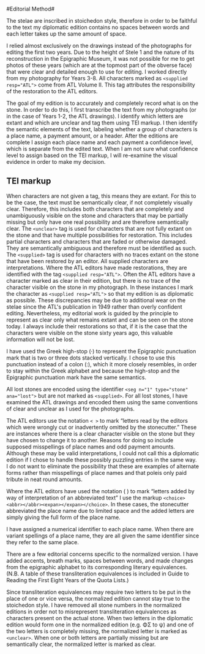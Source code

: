﻿#Editorial Method#

The stelae are inscribed in stoichedon style, therefore in order to be faithful to the text my diplomatic edition contains no spaces between words and each letter takes up the same amount of space. 

I relied almost exclusively on the drawings instead of the photographs for editing the first two years. Due to the height of Stele 1 and the nature of its reconstruction in the Epigraphic Museum, it was not possible for me to get photos of these years (which are at the topmost part of the obverse face) that were clear and detailed enough to use for editing. I worked directly from my photography for Years 3-8.  All characters marked as `<supplied resp="ATL">` come from ATL Volume II. This tag attributes the responsibility of the restoration to the ATL editors. 

The goal of my edition is to accurately and completely record what is on the stone. In order to do this, I first transcribe the text from my photographs (or in the case of Years 1-2, the ATL drawings). I identify which letters are extant and which are unclear and tag them using TEI markup. I then identify the semantic elements of the text, labeling whether a group of characters is a place name, a payment amount, or a header. After the editions are complete I assign each place name and each payment a confidence level, which is separate from the edited text. When I am not sure what confidence level to assign based on the TEI markup, I will re-examine the visual evidence in order to make my decision. 



## TEI markup ##

When characters are not given a tag, this means they are extant. For this to be the case, the text must be semantically clear, if not completely visually clear. Therefore, this includes both characters that are completely and unambiguously visible on the stone and characters that may be partially missing but only have one real possibility and are therefore semantically clear. The `<unclear>` tag is used for characters that are not fully extant on the stone and that have multiple possibilities for restoration. This includes partial characters and characters that are faded or otherwise damaged. They are semantically ambiguous and therefore must be identified as such. The `<supplied>` tag is used for characters with no traces extant on the stone that have been restored by an editor. All supplied characters are interpretations. Where the ATL editors have made restorations, they are identified with the tag `<supplied resp="ATL">`. Often the ATL editors have a character marked as clear in their edition, but there is no trace of the character visible on the stone in my photograph. In these instances I mark the character as `<supplied resp="ATL">` so that my edition is as diplomatic as possible. These discrepancies may be due to additional wear on the stelae since the ATL's publication in 1949 rather than overly confident editing. Nevertheless, my editorial work is guided by the principle to represent as clear only what remains extant and can be seen on the stone today. I always include their restorations so that,  if it is the case that the characters were visible on the stone sixty years ago, this valuable information will not be lost. 

I have used the Greek high-stop (·) to represent the Epigraphic punctuation mark that is two or three dots stacked vertically. I chose to use this punctuation instead of a colon (:), which it more closely resembles, in order to stay within the Greek alphabet and because the high-stop and the Epigraphic punctuation mark have the same semantics. 

All lost stones are encoded using the identifier `<seg n="1" type="stone" ana="lost">` but are not marked as `<supplied>`. For all lost stones, I have examined the ATL drawings and encoded them using the same conventions of clear and unclear as I used for the photographs. 
	
The ATL editors use the notation `< >` to mark “letters read by the editors which were wrongly cut or inadvertently omitted by the stonecutter.” These are instances where there is a clear character visible on the stone but they have chosen to change it to another. Reasons for doing so include supposed misspellings of place names and odd payment amounts. Although these may be valid interpretations, I could not call this a diplomatic edition if I chose to handle these possibly puzzling entries in the same way. I do not want to eliminate the possibility that these are examples of alternate forms rather than misspellings of place names and that poleis only paid tribute in neat round amounts. 

Where the ATL editors have used the notation ( ) to mark “letters added by way of interpretation of an abbreviated text” I use the markup `<choice><abbr></abbr><expan></expan></choice>`. In these cases, the stonecutter abbreviated the place name due to limited space and the added letters are simply giving the full form of the place name. 

I have assigned a numerical identifier to each place name. When there are variant spellings of a place name, they are all given the same identifier since they refer to the same place. 

There are a few editorial concerns specific to the normalized version. I have added accents, breath marks, spaces between words, and made changes from the epigraphic alphabet to its corresponding literary equivalences. (N.B. A table of these transliteration equivalences is included in Guide to Reading the First Eight Years of the Quota Lists.)

Since transliteration equivalences may require two letters to be put in the place of one or vice versa, the normalized edition cannot stay true to the stoichedon style. I have removed all stone numbers in the normalized editions in order not to misrepresent transliteration equivalences as characters present on the actual stone. When two letters in the diplomatic edition would form one in the normalized edition (e.g. ΦΣ to ψ) and one of the two letters is completely missing, the normalized letter is marked as `<unclear>`. When one or both letters are partially missing but are semantically clear, the normalized letter is marked as clear. 


